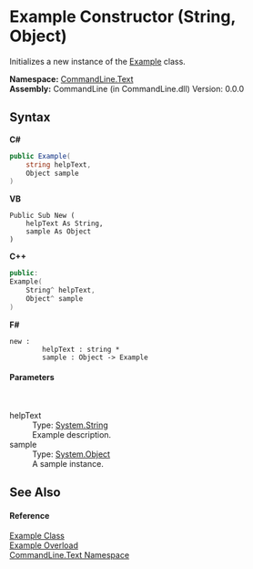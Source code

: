 # Example Constructor (String, Object)
 

Initializes a new instance of the <a href="T_CommandLine_Text_Example">Example</a> class.

**Namespace:**&nbsp;<a href="N_CommandLine_Text">CommandLine.Text</a><br />**Assembly:**&nbsp;CommandLine (in CommandLine.dll) Version: 0.0.0

## Syntax

**C#**<br />
``` C#
public Example(
	string helpText,
	Object sample
)
```

**VB**<br />
``` VB
Public Sub New ( 
	helpText As String,
	sample As Object
)
```

**C++**<br />
``` C++
public:
Example(
	String^ helpText, 
	Object^ sample
)
```

**F#**<br />
``` F#
new : 
        helpText : string * 
        sample : Object -> Example
```


#### Parameters
&nbsp;<dl><dt>helpText</dt><dd>Type: <a href="https://docs.microsoft.com/dotnet/api/system.string" target="_blank">System.String</a><br />Example description.</dd><dt>sample</dt><dd>Type: <a href="https://docs.microsoft.com/dotnet/api/system.object" target="_blank">System.Object</a><br />A sample instance.</dd></dl>

## See Also


#### Reference
<a href="T_CommandLine_Text_Example">Example Class</a><br /><a href="Overload_CommandLine_Text_Example__ctor">Example Overload</a><br /><a href="N_CommandLine_Text">CommandLine.Text Namespace</a><br />